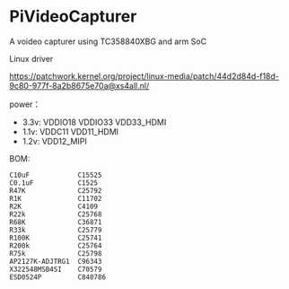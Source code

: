 # PiVideoCapturer

A voideo capturer using TC358840XBG and arm SoC

Linux driver

  https://patchwork.kernel.org/project/linux-media/patch/44d2d84d-f18d-9c80-977f-8a2b8675e70a@xs4all.nl/

power：

 - 3.3v: VDDIO18 VDDIO33 VDD33_HDMI
 - 1.1v: VDDC11 VDD11_HDMI
 - 1.2v: VDD12_MIPI

BOM:
```
C10uF            C15525
C0.1uF           C1525
R47K             C25792
R1K              C11702
R2K              C4109
R22k             C25768
R68K             C36871
R33k             C25779
R100K            C25741
R200k            C25764
R75k             C25798
AP2127K-ADJTRG1  C96343
X322548MSB4SI    C70579
ESD0524P         C840786
```
